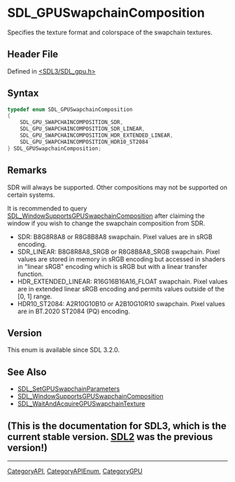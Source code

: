 # SDL_GPUSwapchainComposition

Specifies the texture format and colorspace of the swapchain textures.

## Header File

Defined in [<SDL3/SDL_gpu.h>](https://github.com/libsdl-org/SDL/blob/main/include/SDL3/SDL_gpu.h)

## Syntax

```c
typedef enum SDL_GPUSwapchainComposition
{
    SDL_GPU_SWAPCHAINCOMPOSITION_SDR,
    SDL_GPU_SWAPCHAINCOMPOSITION_SDR_LINEAR,
    SDL_GPU_SWAPCHAINCOMPOSITION_HDR_EXTENDED_LINEAR,
    SDL_GPU_SWAPCHAINCOMPOSITION_HDR10_ST2084
} SDL_GPUSwapchainComposition;
```

## Remarks

SDR will always be supported. Other compositions may not be supported on
certain systems.

It is recommended to query
[SDL_WindowSupportsGPUSwapchainComposition](SDL_WindowSupportsGPUSwapchainComposition)
after claiming the window if you wish to change the swapchain composition
from SDR.

- SDR: B8G8R8A8 or R8G8B8A8 swapchain. Pixel values are in sRGB encoding.
- SDR_LINEAR: B8G8R8A8_SRGB or R8G8B8A8_SRGB swapchain. Pixel values are
  stored in memory in sRGB encoding but accessed in shaders in "linear
  sRGB" encoding which is sRGB but with a linear transfer function.
- HDR_EXTENDED_LINEAR: R16G16B16A16_FLOAT swapchain. Pixel values are in
  extended linear sRGB encoding and permits values outside of the [0, 1]
  range.
- HDR10_ST2084: A2R10G10B10 or A2B10G10R10 swapchain. Pixel values are in
  BT.2020 ST2084 (PQ) encoding.

## Version

This enum is available since SDL 3.2.0.

## See Also

- [SDL_SetGPUSwapchainParameters](SDL_SetGPUSwapchainParameters)
- [SDL_WindowSupportsGPUSwapchainComposition](SDL_WindowSupportsGPUSwapchainComposition)
- [SDL_WaitAndAcquireGPUSwapchainTexture](SDL_WaitAndAcquireGPUSwapchainTexture)


## (This is the documentation for SDL3, which is the current stable version. [SDL2](https://wiki.libsdl.org/SDL2/) was the previous version!)



----
[CategoryAPI](CategoryAPI), [CategoryAPIEnum](CategoryAPIEnum), [CategoryGPU](CategoryGPU)

